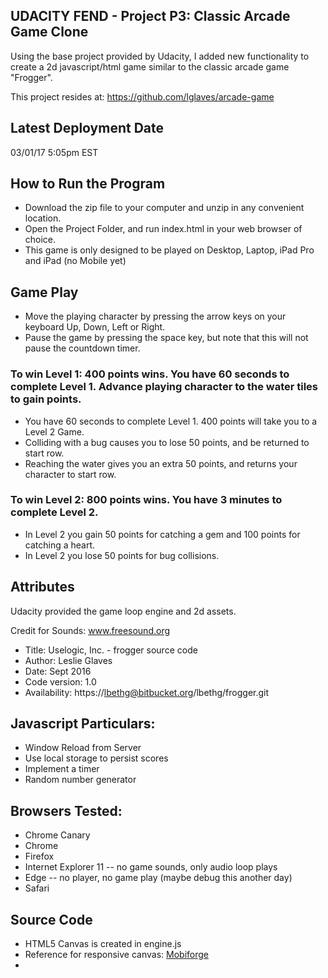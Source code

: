 ## UDACITY FEND - Project P3: Classic Arcade Game Clone

Using the base project provided by Udacity, I added new functionality to create a 2d javascript/html game similar to the classic arcade game "Frogger".  

This project resides at: https://github.com/lglaves/arcade-game

## Latest Deployment Date
03/01/17 5:05pm EST

## How to Run the Program
* Download the zip file to your computer and unzip in any convenient location.
* Open the Project Folder, and run index.html in your web browser of choice.
* This game is only designed to be played on Desktop, Laptop, iPad Pro and iPad (no Mobile yet)

## Game Play
* Move the playing character by pressing the arrow keys on your keyboard Up, Down, Left or Right.
* Pause the game by pressing the space key, but note that this will not pause the countdown timer.

### To win Level 1:  400 points wins. You have 60 seconds to complete Level 1. Advance playing character to the water tiles to gain points.

* You have 60 seconds to complete Level 1.  400 points will take you to a Level 2 Game. 
* Colliding with a bug causes you to lose 50 points, and be returned to start row.
* Reaching the water gives you an extra 50 points, and returns your character to start row.

### To win Level 2:  800 points wins.  You have 3 minutes to complete Level 2.

* In Level 2 you gain 50 points for catching a gem and 100 points for catching a heart.
* In Level 2 you lose 50 points for bug collisions.

## Attributes

Udacity provided the game loop engine and 2d assets.  

Credit for Sounds:
www.freesound.org

*    Title: Uselogic, Inc. - frogger source code
*    Author: Leslie Glaves
*    Date: Sept 2016
*    Code version: 1.0
*    Availability: https://lbethg@bitbucket.org/lbethg/frogger.git

## Javascript Particulars:
*   Window Reload from Server
*   Use local storage to persist scores
*   Implement a timer
*   Random number generator

## Browsers Tested:
* Chrome Canary
* Chrome
* Firefox
* Internet Explorer 11 -- no game sounds, only audio loop plays
* Edge -- no player, no game play (maybe debug this another day)
* Safari

## Source Code
- HTML5 Canvas is created in engine.js
- Reference for responsive canvas: [Mobiforge](https://mobiforge.com/design-development/html5-mobile-web-canvas) 
-

